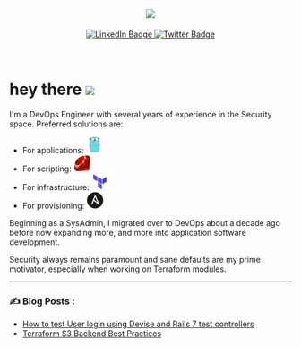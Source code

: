 <div id="header" align="center">
  <img src="https://media.giphy.com/media/13GIgrGdslD9oQ/giphy.gif" width="200"/>
</div>
​
<div id="badges" align="center">
  <a href="https://www.linkedin.com/in/jason-bornhoft-5383a2189/">
    <img src="https://img.shields.io/badge/LinkedIn-blue?style=for-the-badge&logo=linkedin&logoColor=white" alt="LinkedIn Badge"/>
  </a>
  <a href="https://twitter.com/jmvbxx">
    <img src="https://img.shields.io/badge/Twitter-blue?style=for-the-badge&logo=twitter&logoColor=white" alt="Twitter Badge"/>
  </a>  
</div>

<div id="counter" align="center">
  <img src="https://komarev.com/ghpvc/?username=jmvbxx&style=flat-square&color=blue" alt=""/>
</div>
​
<h1>
  hey there
  <img src="https://media.giphy.com/media/hvRJCLFzcasrR4ia7z/giphy.gif" width="30px"/>
</h1>

I'm a DevOps Engineer with several years of experience in the Security space. Preferred solutions are:
- For applications: <img src="https://github.com/devicons/devicon/blob/master/icons/go/go-original.svg" title="go" alt="go" width="30" height="30"/>&nbsp;
- For scripting: <img src="https://github.com/devicons/devicon/blob/master/icons/ruby/ruby-original.svg" title="ruby" alt="ruby" width="30" height="30"/>&nbsp;
- For infrastructure: <img src="https://github.com/devicons/devicon/blob/master/icons/terraform/terraform-original.svg" title="terraform" alt="terraform" width="30" height="30"/>&nbsp;
- For provisioning: <img src="https://github.com/devicons/devicon/blob/master/icons/ansible/ansible-original.svg" title="ansible" alt="ansible" width="30" height="30"/>&nbsp;

Beginning as a SysAdmin, I migrated over to DevOps about a decade ago before now expanding more, and more into application software development.

Security always remains paramount and sane defaults are my prime motivator, especially when working on Terraform modules.

---

### :writing_hand: Blog Posts :

- [How to test User login using Devise and Rails 7 test controllers](https://medium.com/@jbornhoft/how-to-test-user-login-using-devise-and-rails-7-test-controllers-8b3e3c638ac4)
- [Terraform S3 Backend Best Practices](https://technology.doximity.com/articles/terraform-s3-backend-best-practices)



<!--

**jmvbxx/jmvbxx** is a ✨ _special_ ✨ repository because its `README.md` (this file) appears on your GitHub profile.
Here are some ideas to get you started:​
- 🔭 I’m currently working on ...
- 🌱 I’m currently learning ...
- 👯 I’m looking to collaborate on ...
- 🤔 I’m looking for help with ...
- 💬 Ask me about ...
- 📫 How to reach me: ...
- 😄 Pronouns: ...
- ⚡ Fun fact: ...
-->
